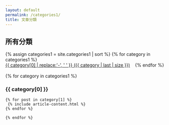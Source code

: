 ```yaml
---
layout: default
permalink: /categories1/
title: 文章分類
---
```


<div class="container">
    <h2>所有分類</h2>
</div>	
<div class="container">
  <div class="categories1-expo-list container">
  {% assign categories1 = site.categories1 | sort %}
	{% for category in categories1 %}
	<span class="site-tag">
    <a href="#{{ category[0] | slugify }}"
        style="font-size: {{ tag | last | size  |  times: 4 | plus: 80  }}%">
            {{ category[0] | replace:'-', ' ' }} ({{ category | last | size }})
    </a>
	</span>
	{% endfor %}
  </div>
  <br/>
  <div class="">
  {% for category in categories1 %}	
	<div class="container">
    <h3 id="{{ category[0] | slugify }}">{{ category[0] }}</h3>
	</div>	
    
    {% for post in category[1] %}
     {% include article-content.html %}
    {% endfor %}
    
    {% endfor %}
  </div>
</div>

<style>
.site-tag a {
    display: inline-block;
    margin-right: 12px;
}
</style>

